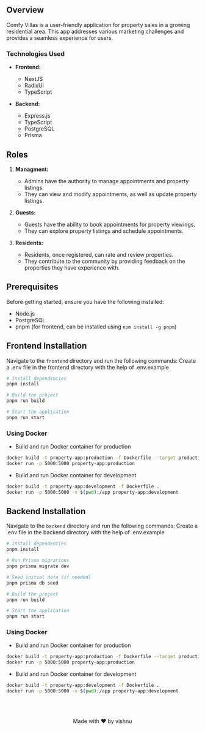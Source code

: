 
## Overview

Comfy Villas is a user-friendly application for property sales in a growing residential area. This app addresses various marketing challenges and provides a seamless experience for users.

### Technologies Used

- **Frontend:**
  - NextJS
  - RadixUi
  - TypeScript

- **Backend:**
  - Express.js
  - TypeScript
  - PostgreSQL
  - Prisma

## Roles

1. **Managment:**
   - Admins have the authority to manage appointments and property listings.
   - They can view and modify appointments, as well as update property listings.

2. **Guests:**
   - Guests have the ability to book appointments for property viewings.
   - They can explore property listings and schedule appointments.

3. **Residents:**
   - Residents, once registered, can rate and review properties.
   - They contribute to the community by providing feedback on the properties they have experience with.

## Prerequisites

Before getting started, ensure you have the following installed:

- Node.js
- PostgreSQL
- pnpm (for frontend, can be installed using `npm install -g pnpm`)

## Frontend Installation

Navigate to the `frontend` directory and run the following commands:
Create a .env file in the frontend directory with the help of .env.example

```bash
# Install dependencies
pnpm install

# Build the project
pnpm run build

# Start the application
pnpm run start
```

### Using Docker 

-  Build and run Docker container for production
  
```bash
docker build -t property-app:production -f Dockerfile --target production .
docker run -p 5000:5000 property-app:production
````


-  Build and run Docker container for development
  
```bash
docker build -t property-app:development -f Dockerfile .
docker run -p 5000:5000 -v $(pwd):/app property-app:development
````

## Backend Installation

Navigate to the `backend` directory and run the following commands:
Create a .env file in the backend directory with the help of .env.example

```bash
# Install dependencies
pnpm install

# Run Prisma migrations
pnpm prisma migrate dev

# Seed initial data (if needed)
pnpm prisma db seed

# Build the project
pnpm run build

# Start the application
pnpm run start
```


### Using Docker 

-  Build and run Docker container for production
  
```bash
docker build -t property-app:production -f Dockerfile --target production .
docker run -p 5000:5000 property-app:production
````


-  Build and run Docker container for development
  
```bash
docker build -t property-app:development -f Dockerfile .
docker run -p 5000:5000 -v $(pwd):/app property-app:development
````

<br><br>

<p align="center">
  Made with ❤️ by vishnu
</p>

